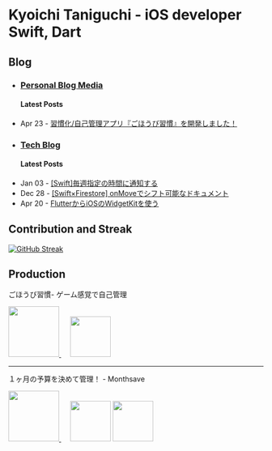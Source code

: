 # Kyoichi Taniguchi - iOS developer Swift, Dart
### 

## Blog
- ### [Personal Blog Media](https://taniguchi-kyoichi.com/)
  #### Latest Posts
<!-- personal feed start -->
- Apr 23 - [習慣化/自己管理アプリ『ごほうび習慣』を開発しました！](https://taniguchi-kyoichi.com/2023/04/23/gohoubishukanapp/?utm_source=rss&utm_medium=rss&utm_campaign=gohoubishukanapp)
<!-- personal feed end -->
- ### [Tech Blog](https://taniguchi-kyoichi.com/tech/)
  #### Latest Posts
<!-- tech feed start -->
- Jan 03 - [[Swift]毎週指定の時間に通知する](https://taniguchi-kyoichi.com/tech/2024/01/03/swift%e3%81%a7%e6%af%8e%e9%80%b1%e6%8c%87%e5%ae%9a%e3%81%ae%e6%99%82%e9%96%93%e3%81%ab%e9%80%9a%e7%9f%a5%e3%81%99%e3%82%8b/)
- Dec 28 - [[Swift×Firestore] onMoveでシフト可能なドキュメント](https://taniguchi-kyoichi.com/tech/2023/12/28/swift%e3%81%a8firestore%e3%81%a7%e3%82%b7%e3%83%95%e3%83%88%e5%8f%af%e8%83%bd%e3%81%aa%e3%83%89%e3%82%ad%e3%83%a5%e3%83%a1%e3%83%b3%e3%83%88/)
- Apr 20 - [FlutterからiOSのWidgetKitを使う](https://taniguchi-kyoichi.com/tech/2023/04/20/flutter%e3%81%8b%e3%82%89ios%e3%81%aewidgetkit%e3%82%92%e4%bd%bf%e3%81%86/)
<!-- tech feed end -->

## Contribution and Streak

[![GitHub Streak](https://github-readme-streak-stats.herokuapp.com/?user=taniguchi-kyoichi&theme=dracula)](https://git.io/streak-stats)

## Production

ごほうび習慣- ゲーム感覚で自己管理

[<image src="https://user-images.githubusercontent.com/108321315/219941185-9fdce2a0-c0da-45ca-8b8f-04fb969075c5.png" width="100">
](https://apps.apple.com/us/app/%E3%81%94%E3%81%BB%E3%81%86%E3%81%B3%E7%BF%92%E6%85%A3-%E3%82%B2%E3%83%BC%E3%83%A0%E6%84%9F%E8%A6%9A%E3%81%A7%E8%87%AA%E5%B7%B1%E7%AE%A1%E7%90%86/id1671700938?itsct=apps_box_link&itscg=30200)　
[<image src="https://user-images.githubusercontent.com/108321315/178869457-9d245803-d786-4d78-b922-8e7c356e8b3d.png" height="80">](https://apps.apple.com/us/app/%E3%81%94%E3%81%BB%E3%81%86%E3%81%B3%E7%BF%92%E6%85%A3-%E3%82%B2%E3%83%BC%E3%83%A0%E6%84%9F%E8%A6%9A%E3%81%A7%E8%87%AA%E5%B7%B1%E7%AE%A1%E7%90%86/id1671700938?itsct=apps_box_link&itscg=30200)

---

１ヶ月の予算を決めて管理！ - Monthsave

[<image src="https://user-images.githubusercontent.com/108321315/178871899-429bd884-9a45-4853-8b43-9452ec142fcc.png" width="100">
](https://apps.apple.com/jp/app/%EF%BC%91%E3%83%B6%E6%9C%88%E3%81%AE%E4%BA%88%E7%AE%97%E3%82%92%E6%B1%BA%E3%82%81%E3%81%A6%E7%AE%A1%E7%90%86-monthsave/id1609449862?itsct=apps_box_link&itscg=30200)　
[<image src="https://user-images.githubusercontent.com/108321315/178869457-9d245803-d786-4d78-b922-8e7c356e8b3d.png" height="80">](https://apps.apple.com/jp/app/%EF%BC%91%E3%83%B6%E6%9C%88%E3%81%AE%E4%BA%88%E7%AE%97%E3%82%92%E6%B1%BA%E3%82%81%E3%81%A6%E7%AE%A1%E7%90%86-monthsave/id1609449862?itsct=apps_box_link&itscg=30200)
[<image src="https://user-images.githubusercontent.com/108321315/217243548-315c05ee-75ab-4074-b0aa-8d724b68c9fc.png" height="80">](https://play.google.com/store/apps/details?id=com.kyoichi.money_management_app)
  


